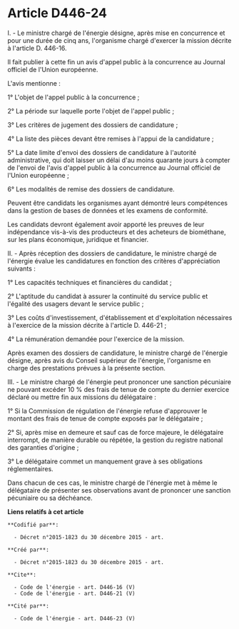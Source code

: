# Article D446-24

I. - Le ministre chargé de l'énergie désigne, après mise en concurrence et pour une durée de cinq ans, l'organisme chargé
d'exercer la mission décrite à l'article D. 446-16. 

Il fait publier à cette fin un avis d'appel public à la concurrence au Journal officiel de l'Union européenne. 

L'avis mentionne : 

1° L'objet de l'appel public à la concurrence ; 

2° La période sur laquelle porte l'objet de l'appel public ; 

3° Les critères de jugement des dossiers de candidature ; 

4° La liste des pièces devant être remises à l'appui de la candidature ; 

5° La date limite d'envoi des dossiers de candidature à l'autorité administrative, qui doit laisser un délai d'au moins
quarante jours à compter de l'envoi de l'avis d'appel public à la concurrence au Journal officiel de l'Union européenne ; 

6° Les modalités de remise des dossiers de candidature. 

Peuvent être candidats les organismes ayant démontré leurs compétences dans la gestion de bases de données et les examens de
conformité. 

Les candidats devront également avoir apporté les preuves de leur indépendance vis-à-vis des producteurs et des acheteurs de
biométhane, sur les plans économique, juridique et financier. 

II. - Après réception des dossiers de candidature, le ministre chargé de l'énergie évalue les candidatures en fonction des
critères d'appréciation suivants : 

1° Les capacités techniques et financières du candidat ;

2° L'aptitude du candidat à assurer la continuité du service public et l'égalité des usagers devant le service public ; 

3° Les coûts d'investissement, d'établissement et d'exploitation nécessaires à l'exercice de la mission décrite à l'article
D. 446-21 ;

4° La rémunération demandée pour l'exercice de la mission. 

Après examen des dossiers de candidature, le ministre chargé de l'énergie désigne, après avis du Conseil supérieur de
l'énergie, l'organisme en charge des prestations prévues à la présente section. 

III. - Le ministre chargé de l'énergie peut prononcer une sanction pécuniaire ne pouvant excéder 10 % des frais de tenue de
compte du dernier exercice déclaré ou mettre fin aux missions du délégataire :

1° Si la Commission de régulation de l'énergie refuse d'approuver le montant des frais de tenue de compte exposés par le
délégataire ; 

2° Si, après mise en demeure et sauf cas de force majeure, le délégataire interrompt, de manière durable ou répétée, la
gestion du registre national des garanties d'origine ;

3° Le délégataire commet un manquement grave à ses obligations réglementaires.

Dans chacun de ces cas, le ministre chargé de l'énergie met à même le délégataire de présenter ses observations avant de
prononcer une sanction pécuniaire ou sa déchéance.

**Liens relatifs à cet article**

	**Codifié par**:

	  - Décret n°2015-1823 du 30 décembre 2015 - art.

	**Créé par**:

	  - Décret n°2015-1823 du 30 décembre 2015 - art.

	**Cite**:

	  - Code de l'énergie - art. D446-16 (V)
	  - Code de l'énergie - art. D446-21 (V)

	**Cité par**:

	  - Code de l'énergie - art. D446-23 (V)
